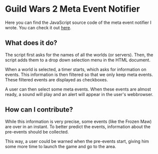 Guild Wars 2 Meta Event Notifier
================================

Here you can find the JavaScript source code of the meta event notifier I wrote.
You can check it out <a href="http://tinyurl.com/gw2eventwatcher">here</a>.

What does it do?
----------------

The script first asks for the names of all the worlds (or servers).
Then, the script adds them to a drop down selection menu in the HTML document.

When a world is selected, a timer starts, which asks for information on events.
This information is then filtered so that we only keep meta events.
These filtered events are displayed as checkboxes.

A user can then select some meta events. When these events are almost ready, a sound will play and
an alert will appear in the user's webbrowser.

How can I contribute?
---------------------

While this information is very precise, some events (like the Frozen Maw) are over in an instant.
To better predict the events, information about the pre-events should be collected.

This way, a user could be warned when the pre-events start, giving him some more time to launch the game and
go to the area.
